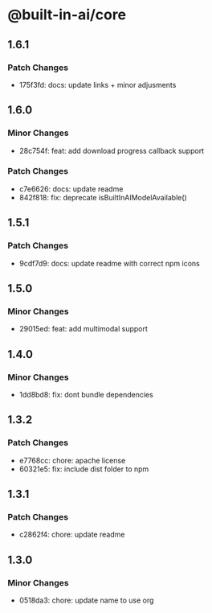# @built-in-ai/core

## 1.6.1

### Patch Changes

- 175f3fd: docs: update links + minor adjusments

## 1.6.0

### Minor Changes

- 28c754f: feat: add download progress callback support

### Patch Changes

- c7e6626: docs: update readme
- 842f818: fix: deprecate isBuiltInAIModelAvailable()

## 1.5.1

### Patch Changes

- 9cdf7d9: docs: update readme with correct npm icons

## 1.5.0

### Minor Changes

- 29015ed: feat: add multimodal support

## 1.4.0

### Minor Changes

- 1dd8bd8: fix: dont bundle dependencies

## 1.3.2

### Patch Changes

- e7768cc: chore: apache license
- 60321e5: fix: include dist folder to npm

## 1.3.1

### Patch Changes

- c2862f4: chore: update readme

## 1.3.0

### Minor Changes

- 0518da3: chore: update name to use org
